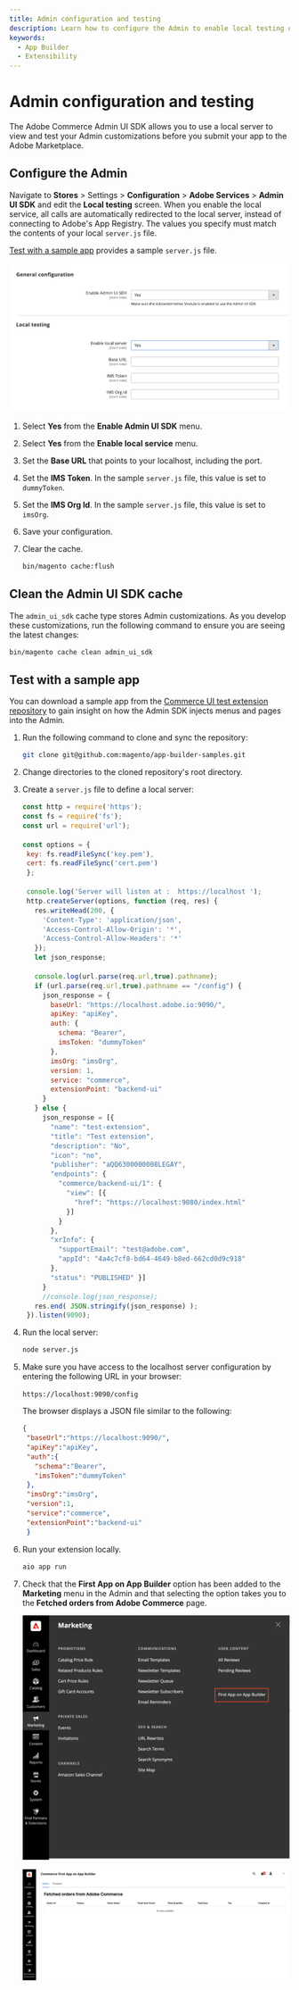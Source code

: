 ```yaml
---
title: Admin configuration and testing
description: Learn how to configure the Admin to enable local testing of your Admin customizations.
keywords:
  - App Builder
  - Extensibility
---
```


# Admin configuration and testing

The Adobe Commerce Admin UI SDK allows you to use a local server to view and test your Admin customizations before you submit your app to the Adobe Marketplace.

## Configure the Admin

Navigate to **Stores** > Settings > **Configuration** > **Adobe Services** > **Admin UI SDK** and edit the **Local testing** screen. When you enable the local service, all calls are automatically redirected to the local server, instead of connecting to Adobe's App Registry. The values you specify must match the contents of your local `server.js` file.

[Test with a sample app](#test-with-a-sample-app) provides a sample `server.js` file.

![Local server configuration](../_images/sdk-config.png)

1. Select **Yes** from the **Enable Admin UI SDK** menu.

1. Select **Yes** from the **Enable local service** menu.

1. Set the **Base URL** that points to your localhost, including the port.

1. Set the **IMS Token**. In the sample `server.js` file, this value is set to `dummyToken`.

1. Set the **IMS Org Id**. In the sample `server.js` file, this value is set to `imsOrg`.

1. Save your configuration.

1. Clear the cache.

   ```bash
   bin/magento cache:flush
   ```

## Clean the Admin UI SDK cache

The `admin_ui_sdk` cache type stores Admin customizations.  As you develop these customizations, run the following command to ensure you are seeing the latest changes:

```bash
bin/magento cache clean admin_ui_sdk
```

## Test with a sample app

You can download a sample app from the [Commerce UI test extension repository](https://github.com/magento/app-builder-samples) to gain insight on how the Admin SDK injects menus and pages into the Admin.

1. Run the following command to clone and sync the repository:

   ```bash
   git clone git@github.com:magento/app-builder-samples.git
   ```

1. Change directories to the cloned repository's root directory.

1. Create a `server.js` file to define a local server:

   ```js
   const http = require('https');
   const fs = require('fs');
   const url = require('url');
   
   const options = {
    key: fs.readFileSync('key.pem'),
    cert: fs.readFileSync('cert.pem')
    };
    
    console.log('Server will listen at :  https://localhost ');
    http.createServer(options, function (req, res) {
      res.writeHead(200, {
        'Content-Type': 'application/json',
        'Access-Control-Allow-Origin': '*',
        'Access-Control-Allow-Headers': '*'
      });
      let json_response;
      
      console.log(url.parse(req.url,true).pathname);
      if (url.parse(req.url,true).pathname == "/config") {
        json_response = {
          baseUrl: "https://localhost.adobe.io:9090/",
          apiKey: "apiKey",
          auth: {
            schema: "Bearer",
            imsToken: "dummyToken"
          },
          imsOrg: "imsOrg",
          version: 1,
          service: "commerce",
          extensionPoint: "backend-ui"
        }
      } else {
        json_response = [{
          "name": "test-extension",
          "title": "Test extension",
          "description": "No",
          "icon": "no",
          "publisher": "aQQ6300000008LEGAY",
          "endpoints": {
            "commerce/backend-ui/1": {
              "view": [{
                "href": "https://localhost:9080/index.html"
              }]
            }
          },
          "xrInfo": {
            "supportEmail": "test@adobe.com",
            "appId": "4a4c7cf8-bd64-4649-b8ed-662cd0d9c918"
          },
          "status": "PUBLISHED" }]
        }
        //console.log(json_response);
      res.end( JSON.stringify(json_response) );
    }).listen(9090);
    ```

1.  Run the local server:

    ```bash
    node server.js
    ```

1. Make sure you have access to the localhost server configuration by entering the following URL in your browser:

   `https://localhost:9090/config`

   The browser displays a JSON file similar to the following:

   ```json
   {
    "baseUrl":"https://localhost:9090/",
    "apiKey":"apiKey",
    "auth":{
      "schema":"Bearer",
      "imsToken":"dummyToken"
    },
    "imsOrg":"imsOrg",
    "version":1,
    "service":"commerce",
    "extensionPoint":"backend-ui"
    }
   ```

1. Run your extension locally.

   ```bash
   aio app run
   ```

1. Check that the **First App on App Builder** option has been added to the **Marketing** menu in the Admin and that selecting the option takes you to the **Fetched orders from Adobe Commerce** page.

   ![Fetched orders from Adobe Commerce page](../_images/first-app.png)

   ![First App on App Builder menu](../_images/fetched-orders.png)
